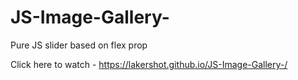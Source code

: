 # JS-Image-Gallery-
Pure JS slider based on flex prop

Click here to watch - https://lakershot.github.io/JS-Image-Gallery-/
